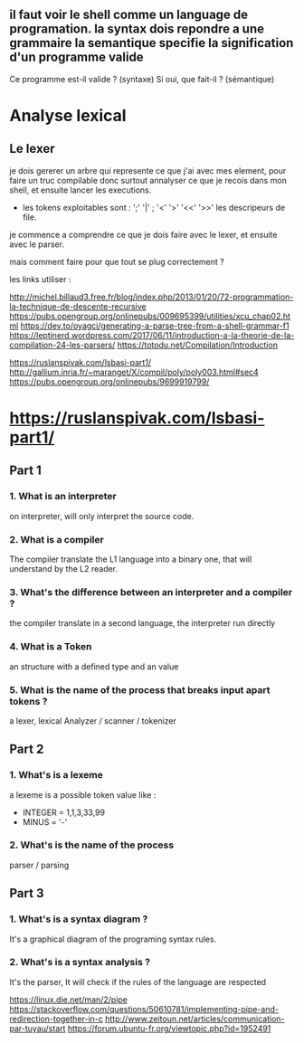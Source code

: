 il faut voir le shell comme un language de programation.
la syntax dois repondre a une grammaire
la semantique specifie la signification d'un programme valide
----
Ce programme est-il valide ? (syntaxe)
Si oui, que fait-il ? (sémantique)


# Analyse lexical

## Le lexer 
je dois gererer un arbre qui represente ce que j'ai avec mes element,
pour faire un truc compilable
donc surtout annalyser ce que je recois dans mon shell, et
ensuite lancer les executions.
- les tokens exploitables sont : 
';' '|' ; '<' '>' '<<' '>>' les descripeurs de file. 

je commence a comprendre ce que je dois faire avec le lexer, et ensuite avec 
le parser. 

mais comment faire pour que tout se plug correctement ?


les links utiliser :

http://michel.billaud3.free.fr/blog/index.php/2013/01/20/72-programmation-la-technique-de-descente-recursive
https://pubs.opengroup.org/onlinepubs/009695399/utilities/xcu_chap02.html
https://dev.to/oyagci/generating-a-parse-tree-from-a-shell-grammar-f1
https://leptinerd.wordpress.com/2017/06/11/introduction-a-la-theorie-de-la-compilation-24-les-parsers/
https://totodu.net/Compilation/Introduction

https://ruslanspivak.com/lsbasi-part1/
http://gallium.inria.fr/~maranget/X/compil/poly/poly003.html#sec4
https://pubs.opengroup.org/onlinepubs/9699919799/


# https://ruslanspivak.com/lsbasi-part1/
## Part 1

### 1. What is an interpreter
on interpreter, will only interpret the source code.

### 2. What is a compiler 
The compiler translate the L1 language into a binary one, 
that will understand by the L2 reader.

### 3. What's the difference between an interpreter and a compiler ?
the compiler translate in a second language, the interpreter run directly

### 4. What is a Token
an structure with a defined type and an value

### 5. What is the name of the process that breaks input apart tokens ?
a lexer, lexical Analyzer / scanner / tokenizer


## Part 2

### 1. What's is a lexeme 
a lexeme is a possible token value like :
- INTEGER = 1,1,3,33,99
- MINUS = '-'

### 2. What's is the name of the process 
parser / parsing

## Part 3
### 1. What's is a syntax diagram ?
It's a graphical diagram of the programing syntax rules.

### 2. What's is a syntax analysis ?
It's the parser, It will check if the rules of the language are respected




https://linux.die.net/man/2/pipe
https://stackoverflow.com/questions/50610781/implementing-pipe-and-redirection-together-in-c
http://www.zeitoun.net/articles/communication-par-tuyau/start
https://forum.ubuntu-fr.org/viewtopic.php?id=1952491
